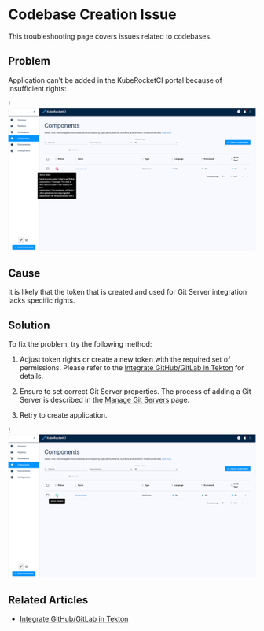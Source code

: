 # Codebase Creation Issue

This troubleshooting page covers issues related to codebases.

## Problem

Application can't be added in the KubeRocketCI portal because of insufficient rights:

  !![Insufficient permissions error](../../assets/operator-guide/insufficient_permissions.png "Insufficient permissions error")

## Cause

It is likely that the token that is created and used for Git Server integration lacks specific rights.

## Solution

To fix the problem, try the following method:

1. Adjust token rights or create a new token with the required set of permissions. Please refer to the [Integrate GitHub/GitLab in Tekton](https://epam.github.io/edp-install/operator-guide/import-strategy-tekton/) for details.

2. Ensure to set correct Git Server properties. The process of adding a Git Server is described in the [Manage Git Servers](https://epam.github.io/edp-install/user-guide/git-server-overview/) page.

3. Retry to create application.

  !![Codebase created](../../assets/operator-guide/codebase_synced.png "Codebase created")

## Related Articles

* [Integrate GitHub/GitLab in Tekton](../import-strategy-tekton.md)